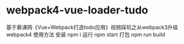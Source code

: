 # webpack4-vue-loader-tudo
基于慕课网《Vue+Webpack打造todo应用》视频踩坑之从webpack3升级webpack4
使用方法
安装 npm i
运行 npm start
打包 npm run build
